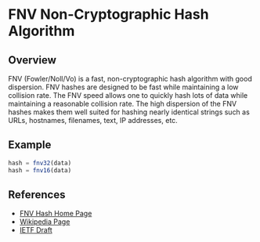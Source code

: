 # FNV Non-Cryptographic Hash Algorithm

## Overview

   FNV (Fowler/Noll/Vo) is a fast, non-cryptographic hash algorithm
   with good dispersion. FNV hashes are designed to be fast while
   maintaining a low collision rate. The FNV speed allows one to
   quickly hash lots of data while maintaining a reasonable collision
   rate. The high dispersion of the FNV hashes makes them well
   suited for hashing nearly identical strings such as URLs,
   hostnames, filenames, text, IP addresses, etc.


## Example

```julia
hash = fnv32(data)
hash = fnv16(data)
```


## References

 - [FNV Hash Home Page](http://www.isthe.com/chongo/tech/comp/fnv/)
 - [Wikipedia Page](https://en.wikipedia.org/wiki/Fowler–Noll–Vo_hash_function)
 - [IETF Draft](http://tools.ietf.org/html/draft-eastlake-fnv-03)
